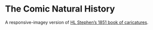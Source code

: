 # The Comic Natural History

A responsive-imagey version of [HL Stephen’s 1851 book of caricatures](https://archive.org/details/comicnaturalhist00steprich).
